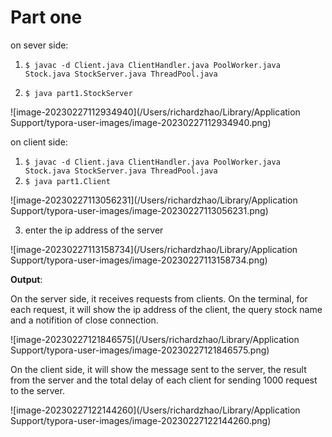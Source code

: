 # Part one

on sever side:

1. `$ javac -d Client.java ClientHandler.java PoolWorker.java Stock.java StockServer.java ThreadPool.java`

2. `$ java part1.StockServer`

 ![image-20230227112934940](/Users/richardzhao/Library/Application Support/typora-user-images/image-20230227112934940.png)

on client side:

1. `$ javac -d Client.java ClientHandler.java PoolWorker.java Stock.java StockServer.java ThreadPool.java`
2. `$ java part1.Client`

![image-20230227113056231](/Users/richardzhao/Library/Application Support/typora-user-images/image-20230227113056231.png)

3. enter the ip address of the server

![image-20230227113158734](/Users/richardzhao/Library/Application Support/typora-user-images/image-20230227113158734.png)



**Output**:

On the server side, it receives requests from clients. On the terminal, for each request, it will show the ip address of the client, the query stock name and a notifition of close connection.

![image-20230227121846575](/Users/richardzhao/Library/Application Support/typora-user-images/image-20230227121846575.png)

On the client side, it will show the message sent to the server, the result from the server and the total delay of each client for sending 1000 request to the server.

![image-20230227122144260](/Users/richardzhao/Library/Application Support/typora-user-images/image-20230227122144260.png)
